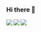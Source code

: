 ### Hi there 👋

<!--
**smmahbubhossain/smmahbubhossain** is a ✨ _special_ ✨ repository because its `README.md` (this file) appears on your GitHub profile.

Here are some ideas to get you started:

- 🔭 I’m currently working on ...
- 🌱 I’m currently learning ...
- 👯 I’m looking to collaborate on ...
- 🤔 I’m looking for help with ...
- 💬 Ask me about ...
- 📫 How to reach me: ...
- 😄 Pronouns: ...
- ⚡ Fun fact: ...
-->

<a href="#">
  <img align="left" src="https://github-readme-stats.vercel.app/api?username=smmahbubhossain&show_icons=true&theme=github_dark" />
</a>
<a href="#">
  <img align="left" src="https://github-readme-stats.vercel.app/api/top-langs/?username=smmahbubhossain&theme=github_dark" />
</a>
<a href="#">
  <img align="left" src="https://github-profile-trophy.vercel.app/?username=smmahbubhossain&no-bg=true&no-frame=true&column=7&theme=gitdimmed" />
</a>
